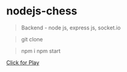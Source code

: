 # nodejs-chess

> Backend - node js, express js, socket.io

> git clone

> npm i
> npm start

[Click for Play ](https://sbaskoychess.herokuapp.com/)
